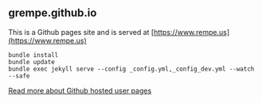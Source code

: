 ## grempe.github.io

This is a Github pages site and is served at [https://www.rempe.us](https://www.rempe.us)

````
bundle install
bundle update
bundle exec jekyll serve --config _config.yml,_config_dev.yml --watch --safe
````

[Read more about Github hosted user pages](https://help.github.com/articles/using-jekyll-with-pages/)
